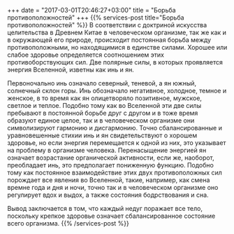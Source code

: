 +++
date = "2017-03-01T20:46:27+03:00"
title = "Борьба противоположностей"
+++
{{% services-post title="Борьба противоположностей" %}}
В соответствии с доктриной искусства целительства в Древнем Китае в человеческом организме, так же как и в окружающей его природе, происходит постоянная борьба между противоположными, но находящимися в единстве силами. Хорошее или слабое здоровье определяется соотношением этих противоборствующих сил. Две полярные силы, в которых проявляется энергия Вселенной, изветны как инь и ян.

Первоночально инь означало северный, теневой, а ян южный, солнечный склон горы. Инь обозначало негативное, холодное, темное и женское, в то время как ян олицетворяло позитивное, мужское, светлое и теплое. Подобно тому как во Вселенной эти две силы пребывают в постоянной борьбе друг с другом и в тоже время образуют единое целое, так и в человеческом организме они символизируют гармонию и дисгармонию. Точно сбалансированные и уравновешенные стихии инь и ян свидетельствуют о хорошем здоровье, но если энергия перемещается к одной из них, это указывает на проблему в организме человека. Перенасыщение энергией ян означает возрастание органической активности, если же, наоборот, преобладает инь, это предполагает пониженную функцию. Подобно тому как постоянное взаимодействие этих двух противоположных сил порождает все явления во Вселенной, такие, например, как смена времне года и дня и ночи, точно так и в человеческом организме оно регулирует вдох и выдох, а также состояния бодрствования и сна.

Вывод заключается в том, что каждый недуг поражает все тело, поскольку крепкое здоровье означает сбалансированное состояние всего организма.
{{% /services-post %}}